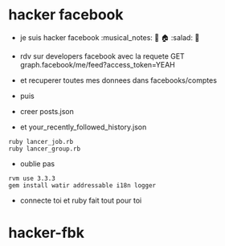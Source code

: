 # hacker facebook
- je suis hacker facebook :musical_notes: :basket: :house: :salad: :basketball:
 
- rdv sur developers facebook avec la requete GET graph.facebook/me/feed?access_token=YEAH
- et recuperer toutes mes donnees dans facebooks/comptes
- puis
- creer posts.json
- et your_recently_followed_history.json
````
ruby lancer_job.rb
ruby lancer_group.rb
````
- oublie pas
````
rvm use 3.3.3
gem install watir addressable i18n logger

````
- connecte toi et ruby fait tout pour toi 
# hacker-fbk
